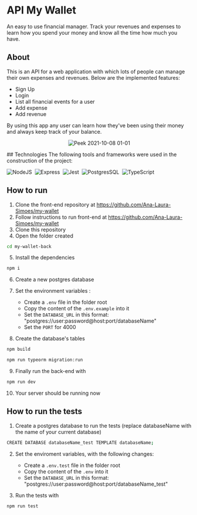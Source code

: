 # API My Wallet

An easy to use financial manager. Track your revenues and expenses to learn how you spend your money and know all the time how much you have.

## About

This is an API for a web application with which lots of people can manage their own expenses and revenues. Below are the implemented features:

- Sign Up
- Login
- List all financial events for a user
- Add expense
- Add revenue

By using this app any user can learn how they've been using their money and always keep track of your balance.
<div align="center">
  
![Peek 2021-10-08 01-01](https://user-images.githubusercontent.com/81721608/136496913-6ac08934-166c-4e9f-a476-c9c746a746ff.gif)

</div>  
## Technologies
The following tools and frameworks were used in the construction of the project:<br>
  
  ![NodeJS](https://img.shields.io/badge/Node.js-339933?style=for-the-badge&logo=nodedotjs&logoColor=white)&nbsp;
  ![Express](https://img.shields.io/badge/Express.js-000000?style=for-the-badge&logo=express&logoColor=white)&nbsp;
  ![Jest](https://img.shields.io/badge/Jest-C21325?style=for-the-badge&logo=jest&logoColor=white)&nbsp;
  ![PostgresSQL](https://img.shields.io/badge/PostgreSQL-316192?style=for-the-badge&logo=postgresql&logoColor=white)&nbsp;
  ![TypeScript](https://img.shields.io/badge/TypeScript-007ACC?style=for-the-badge&logo=typescript&logoColor=white)&nbsp;
  
## How to run

1. Clone the front-end repository at https://github.com/Ana-Laura-Simoes/my-wallet
2. Follow instructions to run front-end at https://github.com/Ana-Laura-Simoes/my-wallet
3. Clone this repository
4. Open the folder created
```bash
cd my-wallet-back
```
5. Install the dependencies
```bash
npm i
```
6. Create a new postgres database
7. Set the environment variables :
    - Create a ``.env`` file in the folder root
    - Copy the content of the ``.env.example`` into it
    - Set the ``DATABASE_URL`` in this format: "postgres://user:password@host:port/databaseName"
    - Set the ``PORT`` for 4000
    
8. Create the database's tables
```bash
npm build
```
```bash
npm run typeorm migration:run
```

9. Finally run the back-end with
```bash
npm run dev
```
10. Your server should be running now

## How to run the tests
1. Create a postgres database to run the tests (replace databaseName with the name of your current database)
```bash
CREATE DATABASE databaseName_test TEMPLATE databaseName;
```
2. Set the enviroment variables, with the following changes:
    - Create a ``.env.test`` file in the folder root
    - Copy the content of the ``.env`` into it
    - Set the ``DATABASE_URL`` in this format: "postgres://user:password@host:port/databaseName_test"
 
3. Run the tests with
```bash
npm run test
``` 
